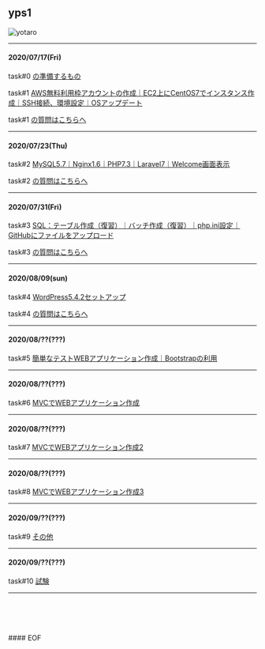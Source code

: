 ## yps1

![yotaro](https://user-images.githubusercontent.com/63440984/87960823-d3585f00-caef-11ea-8cb1-11b1a86448b8.png)

***

#### 2020/07/17(Fri)

task#0 [の準備するもの](https://github.com/yotaro-ok/yps/blob/master/task_0.md)

task#1 [AWS無料利用枠アカウントの作成｜EC2上にCentOS7でインスタンス作成｜SSH接続、環境設定｜OSアップデート](https://github.com/yotaro-ok/yps/blob/master/task_1.md)

task#1 [の質問はこちらへ](https://github.com/yotaro-ok/yps/issues/1)

***

#### 2020/07/23(Thu)

task#2 [MySQL5.7｜Nginx1.6｜PHP7.3｜Laravel7｜Welcome画面表示](https://github.com/yotaro-ok/yps/blob/master/task_2.md)

task#2 [の質問はこちらへ](https://github.com/yotaro-ok/yps/issues/3)

***

#### 2020/07/31(Fri)

task#3 [SQL：テーブル作成（復習）｜バッチ作成（復習）｜php.ini設定｜GitHubにファイルをアップロード](https://github.com/yotaro-ok/yps/blob/master/task_3.md)

task#3 [の質問はこちらへ](https://github.com/yotaro-ok/yps/issues/5)

***

#### 2020/08/09(sun)

task#4 [WordPress5.4.2セットアップ](https://github.com/yotaro-ok/yps/blob/master/task_4.md)

task#4 [の質問はこちらへ](https://github.com/yotaro-ok/yps/issues/12)

***

#### 2020/08/??(???)

task#5 [簡単なテストWEBアプリケーション作成｜Bootstrapの利用](https://twitter.com/yotaro__ok)

***

#### 2020/08/??(???)

task#6 [MVCでWEBアプリケーション作成](https://twitter.com/yotaro__ok)

***

#### 2020/08/??(???)

task#7 [MVCでWEBアプリケーション作成2](https://twitter.com/yotaro__ok)

***

#### 2020/08/??(???)

task#8 [MVCでWEBアプリケーション作成3](https://twitter.com/yotaro__ok)

***

#### 2020/09/??(???)

task#9 [その他](https://twitter.com/yotaro__ok)

***

#### 2020/09/??(???)

task#10 [試験](https://twitter.com/yotaro__ok)

***

<br>
<br>
<br>
<br>
#### EOF
